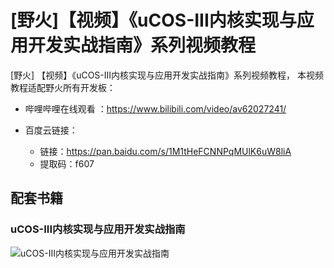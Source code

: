 [](index)

# [野火]【视频】《uCOS-III内核实现与应用开发实战指南》系列视频教程
[野火] 【视频】《uCOS-III内核实现与应用开发实战指南》系列视频教程，
本视频教程适配野火所有开发板：

- 哔哩哔哩在线观看 ：https://www.bilibili.com/video/av62027241/


- 百度云链接：
    * 链接：https://pan.baidu.com/s/1M1tHeFCNNPqMUlK6uW8liA 
    * 提取码：f607 

## 配套书籍

### uCOS-III内核实现与应用开发实战指南
![uCOS-III内核实现与应用开发实战指南](https://raw.githubusercontent.com/wiki/Embdefire/products/images/野火开源图书专栏/uCOS-III内核实现与应用开发实战指南——基于STM32.jpg)